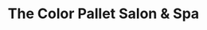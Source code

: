 ---
title: "The Color Pallet Salon & Spa"
url: /zanesville/the-color-pallet-salon-and-spa/
shop: beauty
---